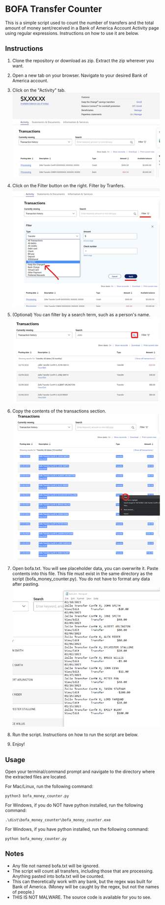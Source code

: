 # BOFA Transfer Counter

This is a simple script used to count the number of transfers and the total amount of money sent/received in a Bank of America Account Activity page using regular expressions.
Instructions on how to use it are below.

## Instructions

1. Clone the repository or download as zip. Extract the zip wherever you want.

2. Open a new tab on your browser. Navigate to your desired Bank of America account.

3. Click on the "Activity" tab.
![Activity Tab](tutorial_imgs/img1.png)

4. Click on the Filter button on the right. Filter by Tranfers.
![Filter Button](tutorial_imgs/img2.png)

5. (Optional) You can filter by a search term, such as a person's name.
![Search Term](tutorial_imgs/img3.png)

6. Copy the contents of the transactions section.
![Copy Contents](tutorial_imgs/img4.png)

7. Open bofa.txt. You will see placeholder data, you can overwrite it. Paste contents into this file. This file must exist in the same directory as the script (bofa_money_counter.py). You do not have to format any data after pasting.
![Paste Contents](tutorial_imgs/img5.png)

8. Run the script. Instructions on how to run the script are below.

9. Enjoy!

## Usage
Open your terminal/command prompt and navigate to the directory where the extracted files are located.

For Mac/Linux, run the following command:
    
    python3 bofa_money_counter.py
    
For Windows, if you do NOT have python installed, run the following command:
    
    .\dist\bofa_money_counter\bofa_money_counter.exe

For Windows, if you have python installed, run the following command:
    
    python bofa_money_counter.py


## Notes

* Any file not named bofa.txt will be ignored.
* The script will count all transfers, including those that are processing. Anything pasted into bofa.txt will be counted.
* This can theoretically work with any bank, but the regex was built for Bank of America. (Money will be caught by the regex, but not the names of people.)
* THIS IS NOT MALWARE. The source code is available for you to see.